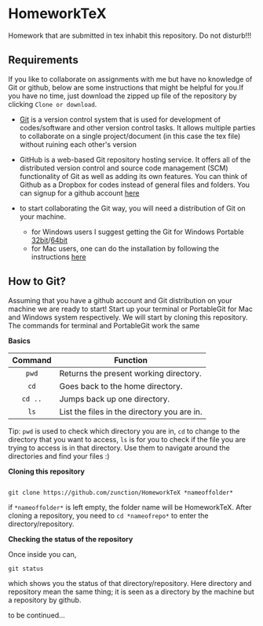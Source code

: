 # HomeworkTeX
Homework that are submitted in tex inhabit this repository. Do not disturb!!!


## Requirements
If you like to collaborate on assignments with me but have no knowledge of Git or github, below are some instructions that might be helpful for you.If you have no time, just download the zipped up file of the repository by clicking `Clone or download`.

- [Git](https://git-scm.com/) is a version control system that is used for development of codes/software and other version control tasks. It allows multiple parties to collaborate on a single project/document (in this case the tex file) without ruining each other's version

- GitHub is a web-based Git repository hosting service. It offers all of the distributed version control and source code management (SCM) functionality of Git as well as adding its own features. You can think of Github as a Dropbox for codes instead of general files and folders. You can signup for a github account [here](https://github.com/)

- to start collaborating the Git way, you will need a distribution of Git on your machine.
  - for Windows users I suggest getting the Git for Windows Portable [32bit](https://github.com/git-for-windows/git/releases/download/v2.10.1.windows.1/PortableGit-2.10.1-32-bit.7z.exe)/[64bit](https://github.com/git-for-windows/git/releases/download/v2.10.1.windows.1/PortableGit-2.10.1-64-bit.7z.exe)
  - for Mac users, one can do the installation by following the instructions [here](https://git-scm.com/book/en/v2/Getting-Started-Installing-Git)


## How to Git?

Assuming that you have a github account and Git distribution on your machine we are ready to start! Start up your terminal or PortableGit for Mac and Windows system respectively. We will start by cloning this repository. The commands for terminal and PortableGit work the same

**Basics**

|  Command            | Function                                               |
|:-------------------:|--------------------------------------------------------|
| `pwd`               | Returns the present working directory.                 |
| `cd`                | Goes back to the home directory.                       |
| `cd ..`             | Jumps back up one directory.                           |
| `ls`                | List the files in the directory you are in.            |

Tip: `pwd` is used to check which directory you are in, `cd` to change to the directory that you want to access, `ls` is for you to check if the file you are trying to access is in that directory. Use them to navigate around the directories and find your files :)

**Cloning this repository**

```git

git clone https://github.com/zunction/HomeworkTeX *nameoffolder*
```
if `*nameoffolder*` is left empty, the folder name will be HomeworkTeX. After cloning a repository, you need to `cd *nameofrepo*` to enter the directory/repository.

**Checking the status of the repository**

Once inside you can,

```git
git status
```

which shows you the status of that directory/repository. Here directory and repository mean the same thing; it is seen as a directory by the machine but a repository by github.

to be continued...
